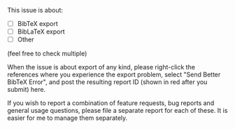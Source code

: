 This issue is about:

* [ ] BibTeX export
* [ ] BibLaTeX export
* [ ] Other

(feel free to check multiple)

When the issue is about export of any kind, please right-click the references where you experience the export problem, select "Send Better BibTeX Error", and post the resulting report ID (shown in red after you submit) here.

If you wish to report a combination of feature requests, bug reports and general usage questions, please file a separate report for each of these. It is easier for me to manage them separately.
